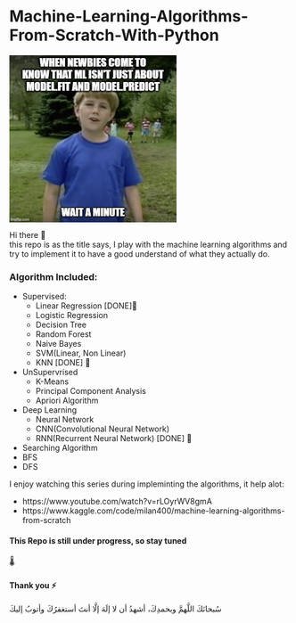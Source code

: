 <h1> Machine-Learning-Algorithms-From-Scratch-With-Python </h1>

<img  align="middle" src='1_Cum-6fJCe7Plh5Twby6oxw.jpeg' width=300 >

<p>Hi there 👋 <br>
  this repo is as the title says, I play with the machine learning algorithms and try to implement it to have a good understand of what they actually do. </p>

<h3>Algorithm Included:</h3>
<ul>
  <li>
  Supervised:
  <ul>
    <li>
  Linear Regression [DONE]🚀
    <li>
  Logistic Regression
     <li>
  Decision Tree
     <li>
  Random Forest
     <li>
  Naive Bayes
     <li>
  SVM(Linear, Non Linear)
     <li>
  KNN [DONE] 🚀
  </ul>
    <li>
  UnSupervrised
  <ul>
    <li>
  K-Means
    <li>
  Principal Component Analysis
    <li>
  Apriori Algorithm
  </ul>
      <li>
  Deep Learning
  <ul>
    <li>
  Neural Network
    <li>
  CNN(Convolutional Neural Network)
    <li>
  RNN(Recurrent Neural Network) [DONE] 🚀
  </ul>
        <li>
  Searching Algorithm
  <li>
  BFS
    <li>
  DFS
</ul>
  
I enjoy watching this series during impleminting the algorithms, it help alot:
<ul>
  <li> https://www.youtube.com/watch?v=rLOyrWV8gmA
  <li>
     https://www.kaggle.com/code/milan400/machine-learning-algorithms-from-scratch
  </ul>
  
  <h4>This Repo is still under progress, so stay tuned</h4> 🌡️
  <h4>Thank you ⚡</h4>

<footer>
  <p>سُبحانَكَ اللَّهمَّ وبحمدِكَ، أشهدُ أن لا إلَهَ إلَّا أنتَ أستغفرُكَ وأتوبُ إليكَ</p>
</footer>

